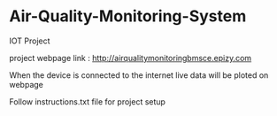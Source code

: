 # Air-Quality-Monitoring-System
IOT Project

project webpage link : http://airqualitymonitoringbmsce.epizy.com

When the device is connected to the internet live data will be ploted on webpage

Follow instructions.txt file for project setup
